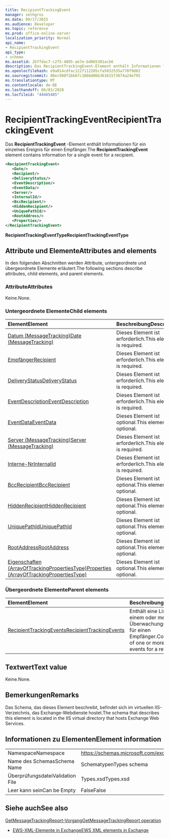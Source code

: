 ```yaml
---
title: RecipientTrackingEvent
manager: sethgros
ms.date: 09/17/2015
ms.audience: Developer
ms.topic: reference
ms.prod: office-online-server
localization_priority: Normal
api_name:
- RecipientTrackingEvent
api_type:
- schema
ms.assetid: 2bffdac7-c2f5-4805-ae7e-bd865301acb6
description: Das RecipientTrackingEvent-Element enthält Informationen für ein einzelnes Ereignis für einen Empfänger.
ms.openlocfilehash: e9a014cdfac122f112205cfa5032535a770f9d82
ms.sourcegitcommit: 88ec988f2bb67c1866d06b361615f3674a24e795
ms.translationtype: MT
ms.contentlocale: de-DE
ms.lasthandoff: 06/03/2020
ms.locfileid: "44465485"
---
```

# <a name="recipienttrackingevent"></a><span data-ttu-id="cb6b9-103">RecipientTrackingEvent</span><span class="sxs-lookup"><span data-stu-id="cb6b9-103">RecipientTrackingEvent</span></span>

<span data-ttu-id="cb6b9-104">Das **RecipientTrackingEvent** -Element enthält Informationen für ein einzelnes Ereignis für einen Empfänger.</span><span class="sxs-lookup"><span data-stu-id="cb6b9-104">The **RecipientTrackingEvent** element contains information for a single event for a recipient.</span></span> 
  
```XML
<RecipientTrackingEvent>
   <Date/>
   <Recipient/>
   <DeliveryStatus/>
   <EventDescription/>
   <EventData/>
   <Server/>
   <InternalId/>
   <BccRecipient/>
   <HiddenRecipient/>
   <UniquePathId/>
   <RootAddress/>
   <Properties/>
</RecipientTrackingEvent>
```

 <span data-ttu-id="cb6b9-105">**RecipientTrackingEventType**</span><span class="sxs-lookup"><span data-stu-id="cb6b9-105">**RecipientTrackingEventType**</span></span>
## <a name="attributes-and-elements"></a><span data-ttu-id="cb6b9-106">Attribute und Elemente</span><span class="sxs-lookup"><span data-stu-id="cb6b9-106">Attributes and elements</span></span>

<span data-ttu-id="cb6b9-107">In den folgenden Abschnitten werden Attribute, untergeordnete und übergeordnete Elemente erläutert.</span><span class="sxs-lookup"><span data-stu-id="cb6b9-107">The following sections describe attributes, child elements, and parent elements.</span></span>
  
### <a name="attributes"></a><span data-ttu-id="cb6b9-108">Attribute</span><span class="sxs-lookup"><span data-stu-id="cb6b9-108">Attributes</span></span>

<span data-ttu-id="cb6b9-109">Keine.</span><span class="sxs-lookup"><span data-stu-id="cb6b9-109">None.</span></span>
  
### <a name="child-elements"></a><span data-ttu-id="cb6b9-110">Untergeordnete Elemente</span><span class="sxs-lookup"><span data-stu-id="cb6b9-110">Child elements</span></span>

|<span data-ttu-id="cb6b9-111">**Element**</span><span class="sxs-lookup"><span data-stu-id="cb6b9-111">**Element**</span></span>|<span data-ttu-id="cb6b9-112">**Beschreibung**</span><span class="sxs-lookup"><span data-stu-id="cb6b9-112">**Description**</span></span>|
|:-----|:-----|
|[<span data-ttu-id="cb6b9-113">Datum (MessageTracking)</span><span class="sxs-lookup"><span data-stu-id="cb6b9-113">Date (MessageTracking)</span></span>](date-messagetracking.md) <br/> |<span data-ttu-id="cb6b9-114">Dieses Element ist erforderlich.</span><span class="sxs-lookup"><span data-stu-id="cb6b9-114">This element is required.</span></span>  <br/> |
|[<span data-ttu-id="cb6b9-115">Empfänger</span><span class="sxs-lookup"><span data-stu-id="cb6b9-115">Recipient</span></span>](recipient.md) <br/> |<span data-ttu-id="cb6b9-116">Dieses Element ist erforderlich.</span><span class="sxs-lookup"><span data-stu-id="cb6b9-116">This element is required.</span></span>  <br/> |
|[<span data-ttu-id="cb6b9-117">DeliveryStatus</span><span class="sxs-lookup"><span data-stu-id="cb6b9-117">DeliveryStatus</span></span>](deliverystatus.md) <br/> |<span data-ttu-id="cb6b9-118">Dieses Element ist erforderlich.</span><span class="sxs-lookup"><span data-stu-id="cb6b9-118">This element is required.</span></span>  <br/> |
|[<span data-ttu-id="cb6b9-119">EventDescription</span><span class="sxs-lookup"><span data-stu-id="cb6b9-119">EventDescription</span></span>](eventdescription.md) <br/> |<span data-ttu-id="cb6b9-120">Dieses Element ist erforderlich.</span><span class="sxs-lookup"><span data-stu-id="cb6b9-120">This element is required.</span></span>  <br/> |
|[<span data-ttu-id="cb6b9-121">EventData</span><span class="sxs-lookup"><span data-stu-id="cb6b9-121">EventData</span></span>](eventdata.md) <br/> |<span data-ttu-id="cb6b9-122">Dieses Element ist optional.</span><span class="sxs-lookup"><span data-stu-id="cb6b9-122">This element is optional.</span></span>  <br/> |
|[<span data-ttu-id="cb6b9-123">Server (MessageTracking)</span><span class="sxs-lookup"><span data-stu-id="cb6b9-123">Server (MessageTracking)</span></span>](server-messagetracking.md) <br/> |<span data-ttu-id="cb6b9-124">Dieses Element ist erforderlich.</span><span class="sxs-lookup"><span data-stu-id="cb6b9-124">This element is required.</span></span>  <br/> |
|[<span data-ttu-id="cb6b9-125">Interne-Nr</span><span class="sxs-lookup"><span data-stu-id="cb6b9-125">InternalId</span></span>](internalid.md) <br/> |<span data-ttu-id="cb6b9-126">Dieses Element ist erforderlich.</span><span class="sxs-lookup"><span data-stu-id="cb6b9-126">This element is required.</span></span>  <br/> |
|[<span data-ttu-id="cb6b9-127">BccRecipient</span><span class="sxs-lookup"><span data-stu-id="cb6b9-127">BccRecipient</span></span>](bccrecipient.md) <br/> |<span data-ttu-id="cb6b9-128">Dieses Element ist optional.</span><span class="sxs-lookup"><span data-stu-id="cb6b9-128">This element is optional.</span></span>  <br/> |
|[<span data-ttu-id="cb6b9-129">HiddenRecipient</span><span class="sxs-lookup"><span data-stu-id="cb6b9-129">HiddenRecipient</span></span>](hiddenrecipient.md) <br/> |<span data-ttu-id="cb6b9-130">Dieses Element ist optional.</span><span class="sxs-lookup"><span data-stu-id="cb6b9-130">This element is optional.</span></span>  <br/> |
|[<span data-ttu-id="cb6b9-131">UniquePathId</span><span class="sxs-lookup"><span data-stu-id="cb6b9-131">UniquePathId</span></span>](uniquepathid.md) <br/> |<span data-ttu-id="cb6b9-132">Dieses Element ist optional.</span><span class="sxs-lookup"><span data-stu-id="cb6b9-132">This element is optional.</span></span>  <br/> |
|[<span data-ttu-id="cb6b9-133">RootAddress</span><span class="sxs-lookup"><span data-stu-id="cb6b9-133">RootAddress</span></span>](rootaddress.md) <br/> |<span data-ttu-id="cb6b9-134">Dieses Element ist optional.</span><span class="sxs-lookup"><span data-stu-id="cb6b9-134">This element is optional.</span></span>  <br/> |
|[<span data-ttu-id="cb6b9-135">Eigenschaften (ArrayOfTrackingPropertiesType)</span><span class="sxs-lookup"><span data-stu-id="cb6b9-135">Properties (ArrayOfTrackingPropertiesType)</span></span>](properties-arrayoftrackingpropertiestype.md) <br/> |<span data-ttu-id="cb6b9-136">Dieses Element ist optional.</span><span class="sxs-lookup"><span data-stu-id="cb6b9-136">This element is optional.</span></span>  <br/> |
   
### <a name="parent-elements"></a><span data-ttu-id="cb6b9-137">Übergeordnete Elemente</span><span class="sxs-lookup"><span data-stu-id="cb6b9-137">Parent elements</span></span>

|<span data-ttu-id="cb6b9-138">**Element**</span><span class="sxs-lookup"><span data-stu-id="cb6b9-138">**Element**</span></span>|<span data-ttu-id="cb6b9-139">**Beschreibung**</span><span class="sxs-lookup"><span data-stu-id="cb6b9-139">**Description**</span></span>|
|:-----|:-----|
|[<span data-ttu-id="cb6b9-140">RecipientTrackingEvents</span><span class="sxs-lookup"><span data-stu-id="cb6b9-140">RecipientTrackingEvents</span></span>](recipienttrackingevents.md) <br/> |<span data-ttu-id="cb6b9-141">Enthält eine Liste mit einem oder mehreren Überwachungsereignissen für einen Empfänger.</span><span class="sxs-lookup"><span data-stu-id="cb6b9-141">Contains a list of one or more tracking events for a recipient.</span></span>  <br/> |
   
## <a name="text-value"></a><span data-ttu-id="cb6b9-142">Textwert</span><span class="sxs-lookup"><span data-stu-id="cb6b9-142">Text value</span></span>

<span data-ttu-id="cb6b9-143">Keine.</span><span class="sxs-lookup"><span data-stu-id="cb6b9-143">None.</span></span>
  
## <a name="remarks"></a><span data-ttu-id="cb6b9-144">Bemerkungen</span><span class="sxs-lookup"><span data-stu-id="cb6b9-144">Remarks</span></span>

<span data-ttu-id="cb6b9-145">Das Schema, das dieses Element beschreibt, befindet sich im virtuellen IIS-Verzeichnis, das Exchange-Webdienste hostet.</span><span class="sxs-lookup"><span data-stu-id="cb6b9-145">The schema that describes this element is located in the IIS virtual directory that hosts Exchange Web Services.</span></span>
  
## <a name="element-information"></a><span data-ttu-id="cb6b9-146">Informationen zu Elementen</span><span class="sxs-lookup"><span data-stu-id="cb6b9-146">Element information</span></span>

|||
|:-----|:-----|
|<span data-ttu-id="cb6b9-147">Namespace</span><span class="sxs-lookup"><span data-stu-id="cb6b9-147">Namespace</span></span>  <br/> |https://schemas.microsoft.com/exchange/services/2006/types  <br/> |
|<span data-ttu-id="cb6b9-148">Name des Schemas</span><span class="sxs-lookup"><span data-stu-id="cb6b9-148">Schema Name</span></span>  <br/> |<span data-ttu-id="cb6b9-149">Schematypen</span><span class="sxs-lookup"><span data-stu-id="cb6b9-149">Types schema</span></span>  <br/> |
|<span data-ttu-id="cb6b9-150">Überprüfungsdatei</span><span class="sxs-lookup"><span data-stu-id="cb6b9-150">Validation File</span></span>  <br/> |<span data-ttu-id="cb6b9-151">Types.xsd</span><span class="sxs-lookup"><span data-stu-id="cb6b9-151">Types.xsd</span></span>  <br/> |
|<span data-ttu-id="cb6b9-152">Leer kann sein</span><span class="sxs-lookup"><span data-stu-id="cb6b9-152">Can be Empty</span></span>  <br/> |<span data-ttu-id="cb6b9-153">False</span><span class="sxs-lookup"><span data-stu-id="cb6b9-153">False</span></span>  <br/> |
   
## <a name="see-also"></a><span data-ttu-id="cb6b9-154">Siehe auch</span><span class="sxs-lookup"><span data-stu-id="cb6b9-154">See also</span></span>



[<span data-ttu-id="cb6b9-155">GetMessageTrackingReport-Vorgang</span><span class="sxs-lookup"><span data-stu-id="cb6b9-155">GetMessageTrackingReport operation</span></span>](getmessagetrackingreport-operation.md)


- [<span data-ttu-id="cb6b9-156">EWS-XML-Elemente in Exchange</span><span class="sxs-lookup"><span data-stu-id="cb6b9-156">EWS XML elements in Exchange</span></span>](ews-xml-elements-in-exchange.md)

